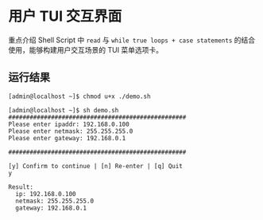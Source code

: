 # 用户 TUI 交互界面

重点介绍 Shell Script 中 `read` 与 `while true loops + case statements` 的结合使用，能够构建用户交互场景的 TUI 菜单选项卡。


## 运行结果

```shell
[admin@localhost ~]$ chmod u+x ./demo.sh

[admin@localhost ~]$ sh demo.sh
##################################################
Please enter ipaddr: 192.168.0.100
Please enter netmask: 255.255.255.0
Please enter gateway: 192.168.0.1

##################################################

[y] Confirm to continue | [n] Re-enter | [q] Quit
y

Result:
  ip: 192.168.0.100
  netmask: 255.255.255.0
  gateway: 192.168.0.1
```

